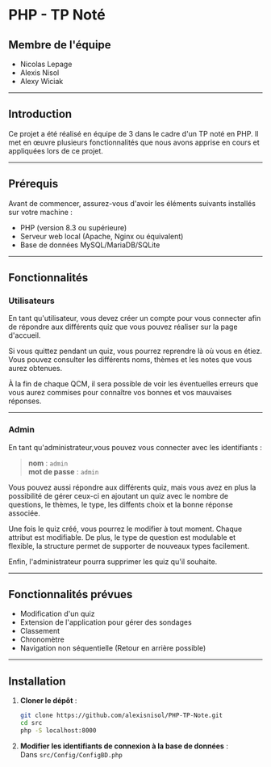 # PHP - TP Noté

## Membre de l'équipe
- Nicolas Lepage  
- Alexis Nisol  
- Alexy Wiciak  

---

## Introduction
Ce projet a été réalisé en équipe de 3 dans le cadre d'un TP noté en PHP. Il met en œuvre plusieurs fonctionnalités que nous avons apprise en cours et appliquées lors de ce projet.

---

## Prérequis
Avant de commencer, assurez-vous d'avoir les éléments suivants installés sur votre machine :
- PHP (version 8.3 ou supérieure)
- Serveur web local (Apache, Nginx ou équivalent)
- Base de données MySQL/MariaDB/SQLite

---

## Fonctionnalités

### Utilisateurs

En tant qu'utilisateur, vous devez créer un compte pour vous connecter afin de répondre aux différents quiz que vous pouvez réaliser sur la page d'accueil.

Si vous quittez pendant un quiz, vous pourrez reprendre là où vous en étiez. Vous pouvez consulter les différents noms, thèmes et les notes que vous aurez obtenues.

À la fin de chaque QCM, il sera possible de voir les éventuelles erreurs que vous aurez commises pour connaître vos bonnes et vos mauvaises réponses.

---

### Admin

En tant qu'administrateur,vous pouvez vous connecter avec les identifiants :  
> **nom** : `admin`  
> **mot de passe** : `admin`

Vous pouvez aussi répondre aux différents quiz, mais vous avez en plus la possibilité de gérer ceux-ci en ajoutant un quiz avec le nombre de questions, le thèmes, le type, les diffents choix et la bonne réponse associée.

Une fois le quiz créé, vous pourrez le modifier à tout moment. Chaque attribut est modifiable. De plus, le type de question est modulable et flexible, la structure permet de supporter de nouveaux types facilement.

Enfin, l'administrateur pourra supprimer les quiz qu'il souhaite. 

---

## Fonctionnalités prévues

- Modification d'un quiz
- Extension de l'application pour gérer des sondages
- Classement
- Chronomètre
- Navigation non séquentielle (Retour en arrière possible)

---

## Installation

1. **Cloner le dépôt** :
   ```bash
   git clone https://github.com/alexisnisol/PHP-TP-Note.git
   cd src
   php -S localhost:8000
   ```
2. **Modifier les identifiants de connexion à la base de données** :  
   Dans `src/Config/ConfigBD.php`
